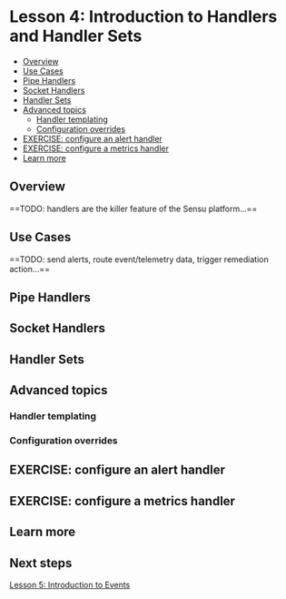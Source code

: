 # Lesson 4: Introduction to Handlers and Handler Sets 

- [Overview](#overview)
- [Use Cases](#use-cases)
- [Pipe Handlers](#pipe-handlers)
- [Socket Handlers](#socket-handlers)
- [Handler Sets](#handler-sets)
- [Advanced topics](#advanced-topics)
  - [Handler templating](#handler-templating)
  - [Configuration overrides](#configuration-overrides)
- [EXERCISE: configure an alert handler](#exercise-configure-an-alert-handler)
- [EXERCISE: configure a metrics handler](#exercise-configure-a-metrics-handler)
- [Learn more](#learn-more)

## Overview

==TODO: handlers are the killer feature of the Sensu platform...==

## Use Cases

==TODO: send alerts, route event/telemetry data, trigger remediation action...==

## Pipe Handlers 

## Socket Handlers 

## Handler Sets 

## Advanced topics 

### Handler templating 

### Configuration overrides 

## EXERCISE: configure an alert handler 

## EXERCISE: configure a metrics handler 

## Learn more 

## Next steps 

[Lesson 5: Introduction to Events](../05/README.md#readme)
